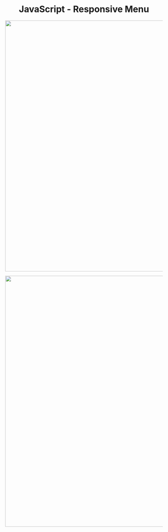 <h1 align="center">
   JavaScript - Responsive Menu
</h1>

<p align="center">
  <img src="https://github.com/ozkannbuyuk/js-exercises/assets/111967202/2b130330-8817-47a1-b885-b3f7be9305e7" width="800" />
</p>

<p align="center">
  <img src="https://github.com/ozkannbuyuk/js-exercises/assets/111967202/bc6cdb45-9d90-4801-b972-13627d40ef3c" width="800" />
</p>
